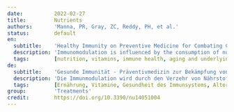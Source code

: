 ```yaml
---
date:          2022-02-27
title:         Nutrients
authors:       'Manna, PR, Gray, ZC, Reddy, PH, et al.'
status:        default
en:
  subtitle:    'Healthy Immunity on Preventive Medicine for Combating COVID-19'
  description: 'Immunomodulation is influenced by the consumption of nutrients, and healthy immunity is pivotal to defending an individual from a variety of pathogens. The immune system is a network of intricately regulated biological processes that is comprised of many organs, cellular structures, and signaling molecules. A balanced diet, rich in vitamins, minerals, and antioxidants, is key to a strengthened immune system and, thus, crucial to proper functioning of various physiological activities. Conversely, deficiencies of these micronutrients, involving impaired immunity, are linked to numerous health complications, along with a host of pathologies. Coronavirus disease 2019 (COVID-19) is a dangerous infectious disease caused by a β-form of the severe acute respiratory syndrome coronavirus 2 (SARS-CoV-2) and its genomic variants, which enter host cells upon binding to the angiotensin converting enzyme 2 receptors, and is associated with substantial morbidities and mortalities globally. Patients afflicted with COVID-19 display asymptomatic to severe symptoms, occurrences of which are multifactorial and include diverse immune responses, sex and gender differences, aging, and underlying medical conditions. Geriatric populations, especially men in comparison to women, regardless of their states, are most vulnerable to severe COVID-19-associated infections and complications, with fatal outcomes. Advances in genomic and proteomic technologies help one understand molecular events, including host–pathogen interactions and pathogenesis of COVID-19 and, subsequently, have developed a variety of preventive measures urgently, ranging from mask wearing to vaccination to medication. Despite these approaches, no unique strategy is available today that can effectively prevent and/or treat this hostile disease. As a consequence, the maintenance of a boosted immune system could be considered a high priority of preventive medicine for combating COVID-19. Herein, we discuss the current level of understanding underlining the contribution of healthy immunity and its relevance to COVID-19 molecular pathogenesis, and potential therapeutic strategies, in the management of this devastating disease.'
  tags:        [nutrition, vitamins, immune health, aging and underlying medical conditions, therapeutic strategies]
de:
  subtitle:    'Gesunde Immunität - Präventivmedizin zur Bekämpfung von COVID-19'
  description: 'Die Immunmodulation wird durch den Verzehr von Nährstoffen beeinflusst, und eine gesunde Immunität ist von zentraler Bedeutung für die Verteidigung eines Individuums gegen eine Vielzahl von Krankheitserregern. Das Immunsystem ist ein Netzwerk kompliziert regulierter biologischer Prozesse, das sich aus vielen Organen, Zellstrukturen und Signalmolekülen zusammensetzt. Eine ausgewogene Ernährung, die reich an Vitaminen, Mineralien und Antioxidantien ist, ist der Schlüssel zu einem gestärkten Immunsystem und damit entscheidend für das reibungslose Funktionieren verschiedener physiologischer Aktivitäten. Umgekehrt wird ein Mangel an diesen Mikronährstoffen, der zu einer Beeinträchtigung des Immunsystems führt, mit zahlreichen gesundheitlichen Komplikationen und einer Vielzahl von Krankheiten in Verbindung gebracht. Die Coronavirus-Krankheit 2019 (COVID-19) ist eine gefährliche Infektionskrankheit, die durch eine β-Form des Coronavirus 2 des schweren akuten respiratorischen Syndroms (SARS-CoV-2) und seine genomischen Varianten verursacht wird, die durch Bindung an die Rezeptoren des Angiotensin-Converting-Enzyms 2 in die Wirtszellen eindringen, und die weltweit mit einer erheblichen Morbidität und Mortalität verbunden ist. Patienten, die an COVID-19 erkrankt sind, zeigen asymptomatische bis schwerwiegende Symptome, deren Auftreten multifaktoriell bedingt ist und unterschiedliche Immunreaktionen, Geschlechts- und Genderunterschiede, das Alter und zugrundeliegende medizinische Bedingungen einschließt. Geriatrische Bevölkerungsgruppen, insbesondere Männer im Vergleich zu Frauen, sind unabhängig von ihrem Gesundheitszustand besonders anfällig für schwere COVID-19-assoziierte Infektionen und Komplikationen mit tödlichem Ausgang. Fortschritte in der Genom- und Proteomtechnologie helfen, die molekularen Vorgänge, einschließlich der Interaktionen zwischen Wirt und Erreger, und die Pathogenese von COVID-19 zu verstehen, und haben dazu geführt, dass eine Reihe von Präventivmaßnahmen entwickelt wurden, die vom Tragen von Masken über Impfungen bis hin zu Medikamenten reichen. Trotz dieser Ansätze gibt es bis heute keine einzige Strategie, mit der diese gefährliche Krankheit wirksam verhindert und/oder behandelt werden kann. Folglich könnte die Aufrechterhaltung eines gestärkten Immunsystems als eine hohe Priorität der Präventivmedizin zur Bekämpfung von COVID-19 angesehen werden. In diesem Beitrag werden der aktuelle Kenntnisstand über den Beitrag einer gesunden Immunität und ihre Bedeutung für die molekulare Pathogenese von COVID-19 sowie potenzielle therapeutische Strategien für die Behandlung dieser verheerenden Krankheit erörtert. ' 
  tags:        [Ernährung, Vitamine, Gesundheit des Immunsystems, Alterung und zugrundeliegende medizinische Bedingungen, therapeutische Strategien]
group:         'Treatments'
credit:        https://doi.org/10.3390/nu14051004
---
```

